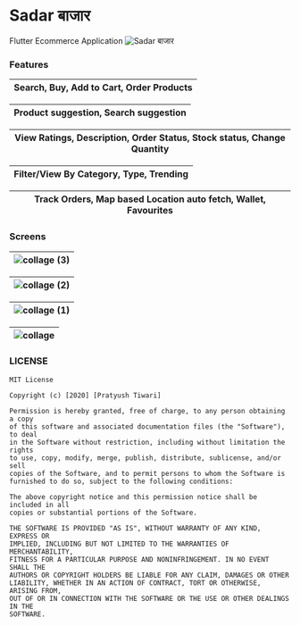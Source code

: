 # Sadar बाजार

Flutter Ecommerce Application
![Sadar  बाजार](https://user-images.githubusercontent.com/42827589/91656068-441d6e80-ead3-11ea-9081-77cd503f2a48.png)

### Features

| Search, Buy, Add to Cart, Order Products | 
| :-------------: | 

| Product suggestion, Search suggestion | 
| :-------------: | 

| View Ratings, Description, Order Status, Stock status, Change Quantity | 
| :-------------: |

| Filter/View By  Category, Type, Trending| 
| :-------------: |

| Track Orders, Map based Location auto fetch, Wallet, Favourites| 
| :-------------: |


### Screens
| ![collage (3)](https://user-images.githubusercontent.com/42827589/91656293-4b457c00-ead5-11ea-8bd7-f611ad4882ef.jpg) | 
| :-------------: | 

|![collage (2)](https://user-images.githubusercontent.com/42827589/91656259-1afddd80-ead5-11ea-82ed-7bb2122a8c00.jpg) | 
| :-------------: | 

| ![collage (1)](https://user-images.githubusercontent.com/42827589/91656251-06b9e080-ead5-11ea-846f-9cc37eb513ae.jpg) | 
| :-------------: | 

|![collage](https://user-images.githubusercontent.com/42827589/91656310-6f08c200-ead5-11ea-9568-413aed4ef593.jpg) | 
| :-------------: | 

### LICENSE
```
MIT License

Copyright (c) [2020] [Pratyush Tiwari]

Permission is hereby granted, free of charge, to any person obtaining a copy
of this software and associated documentation files (the "Software"), to deal
in the Software without restriction, including without limitation the rights
to use, copy, modify, merge, publish, distribute, sublicense, and/or sell
copies of the Software, and to permit persons to whom the Software is
furnished to do so, subject to the following conditions:

The above copyright notice and this permission notice shall be included in all
copies or substantial portions of the Software.

THE SOFTWARE IS PROVIDED "AS IS", WITHOUT WARRANTY OF ANY KIND, EXPRESS OR
IMPLIED, INCLUDING BUT NOT LIMITED TO THE WARRANTIES OF MERCHANTABILITY,
FITNESS FOR A PARTICULAR PURPOSE AND NONINFRINGEMENT. IN NO EVENT SHALL THE
AUTHORS OR COPYRIGHT HOLDERS BE LIABLE FOR ANY CLAIM, DAMAGES OR OTHER
LIABILITY, WHETHER IN AN ACTION OF CONTRACT, TORT OR OTHERWISE, ARISING FROM,
OUT OF OR IN CONNECTION WITH THE SOFTWARE OR THE USE OR OTHER DEALINGS IN THE
SOFTWARE.
```
